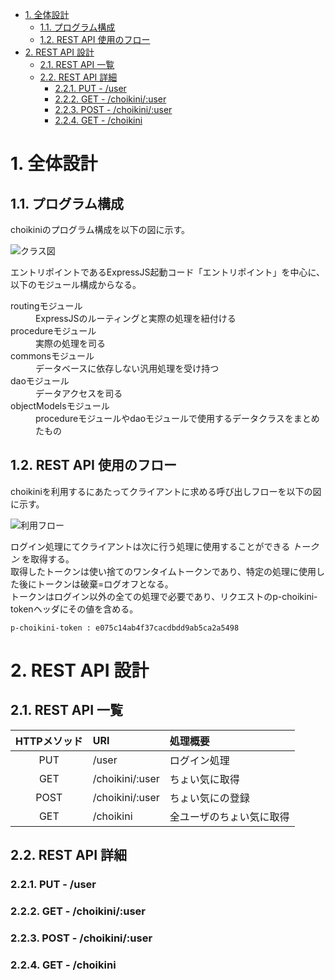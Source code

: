<!-- TOC -->

- [1. 全体設計](#1-全体設計)
    - [1.1. プログラム構成](#11-プログラム構成)
    - [1.2. REST API 使用のフロー](#12-rest-api-使用のフロー)
- [2. REST API 設計](#2-rest-api-設計)
    - [2.1. REST API 一覧](#21-rest-api-一覧)
    - [2.2. REST API 詳細](#22-rest-api-詳細)
        - [2.2.1. PUT - /user](#221-put---user)
        - [2.2.2. GET - /choikini/:user](#222-get---choikiniuser)
        - [2.2.3. POST - /choikini/:user](#223-post---choikiniuser)
        - [2.2.4. GET - /choikini](#224-get---choikini)

<!-- /TOC -->


# 1. 全体設計

## 1.1. プログラム構成

choikiniのプログラム構成を以下の図に示す。

![クラス図](../out/02-design/02-01_CL_classdiagram/全体クラス図.svg)

エントリポイントであるExpressJS起動コード「エントリポイント」を中心に、以下のモジュール構成からなる。

<dl>
    <dt>routingモジュール</dt>
        <dd>ExpressJSのルーティングと実際の処理を紐付ける</dd>
    <dt>procedureモジュール</dt>
        <dd>実際の処理を司る</dd>
    <dt>commonsモジュール</dt>
        <dd>データベースに依存しない汎用処理を受け持つ</dd>
    <dt>daoモジュール</dt>
        <dd>データアクセスを司る</dd>
    <dt>objectModelsモジュール</dt>
        <dd>procedureモジュールやdaoモジュールで使用するデータクラスをまとめたもの</dd>
</dl>

## 1.2. REST API 使用のフロー

choikiniを利用するにあたってクライアントに求める呼び出しフローを以下の図に示す。

![利用フロー](../out/02-design/02-01_SEQ_protocol/02-01_REST_APIのクライアントからの利用プロトコル.svg)

ログイン処理にてクライアントは次に行う処理に使用することができる *トークン* を取得する。  
取得したトークンは使い捨てのワンタイムトークンであり、特定の処理に使用した後にトークンは破棄=ログオフとなる。  
トークンはログイン以外の全ての処理で必要であり、リクエストのp-choikini-tokenヘッダにその値を含める。

``` リクエストヘッダでのトークン設定例
p-choikini-token : e075c14ab4f37cacdbdd9ab5ca2a5498
```

# 2. REST API 設計

## 2.1. REST API 一覧

| HTTPメソッド  | URI | 処理概要 |
|:----------:|:----|:--------|
| PUT | /user | ログイン処理 |
| GET | /choikini/:user | ちょい気に取得 |
| POST | /choikini/:user | ちょい気にの登録 |
| GET | /choikini | 全ユーザのちょい気に取得 |

## 2.2. REST API 詳細

### 2.2.1. PUT - /user

### 2.2.2. GET - /choikini/:user

### 2.2.3. POST - /choikini/:user

### 2.2.4. GET - /choikini